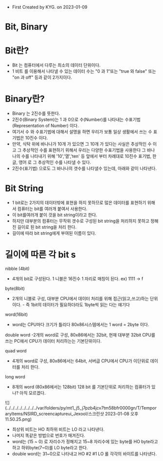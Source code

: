 - First Created by KYG. on 2023-01-09

# Bit, Binary

# Bit란?
- Bit 는 컴퓨터에서 다루는 최소의 데이터 단위이다.
- 1 비트 를 이용해서 나타낼 수 있는 데이터 수는 "0 과 1"또는 "true 와 false" 또는 "on 과 off" 등과 같이 2가지이다.

# Binary란?
- Binary 는 2진수를 뜻한다.
- 2진수(Binary System)는 1 과 0으로 수(Number)를 나타내는 수표기법(Representation of Number) 이다.
- 여기서 수 와 수표기법에 대해서 설명을 하면 우리가 보통 일상 생활에서 쓰는 수 표기법은 10진수 이다. 
- 만약, 식탁 위에 바나나가 10개 가 있으면 그 10개 가 있다는 사실은 추상적인 수 이고 그 추상적인 수를 표현하기 위해서 우리는 다양한 수표기법을 사용한다 그 바나나의 수를 나타내기 위해 '10','열','ten' 등 앞에서 부터 차례대로 10진수 표기법, 한글, 영어 로 그 추상적인 수를 나타낼 수 있다. 
- 2진수(표기법) 으로도 그 바나나의 갯수를 나타낼수 있는데, 아래와 같이 나타낸다.

# Bit String
- 1 bit로는 2가지의 데이터밖에 표현을 하지 못하므로 많은 데이터를 표현하기 위해서 컴퓨터는 bit를 여러개 붙여서 사용한다.
- 이 bit를여러개 붙이 것을 bit string이라고 한다.
- 하지만 대부분의 컴퓨터는 무작위 갯수로 구성된 bit string을 처리하지 못하고 정해진 길이로 된 bit string을 처리 한다. 
- 길이에 따라 bit string에게 부여된 이름이 있다.

# 길이에 따른 각 bit s

nibble (4bit) 
- 4개의 bit로 구성된다. 1 니블은 16진수 1 자리로 매칭이 된다. ex) 1111 -> f

byte(8bit) 
- 2개의 니블로 구성, 대부분 CPU에서 데이터 처리를 위해 접근(읽고,쓰고)하는 단위이다. - 즉 1bit의 데이터가 필요하더라도 1byte씩 읽는 다는 얘기다

word(16bit) 
- word는 CPU마다 크기가 틀리다 80x86시스템에서는 1 word = 2byte 이다.

double word 
-2개의 word로 구성, 80x86에서는 32bit, 현재 대부분 32bit CPU를 쓰는 PC에서 CPU가 데이터 처리하는는 기본단위이다.

quad word 
- 4개의 word로 구성, 80x86에서는 64bit, 서버급 CPU에서 CPU가 이단위로 데이터를 처리 한다.

long word 
- 8개의 word (80x86에서는 128bit) 128 bit 를 기본단위로 처리하는 컴퓨터가 있나? 아직 모르겠다.



![](../../../../../../../../var/folders/py/mt1_j5_j7pzb4jcv7tm58bfr0000gn/T/TemporaryItems/NSIRD_screencaptureui_JexooI/스크린샷 2023-01-08 오후 11.50.25.png)

- 최상위 비트는 HO 최하위 비트는 LO 라고 나타낸다.
- 나머지 똑같은 방법으로 번호가 매겨진다.
- word는 (15 ~ 0) 로 자리수가 정해지고 15~8 자리수에 있는 byte를 HO byte라고 하고 하위byte(7~0)를 LO byte라고 한다.
- double word는 31~0으로 나타내고 HO #2 #1 LO 롤 각각의 바이트를 나타낸다.
